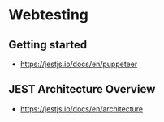 # Webtesting

## Getting started

* https://jestjs.io/docs/en/puppeteer

## JEST Architecture Overview
* https://jestjs.io/docs/en/architecture
